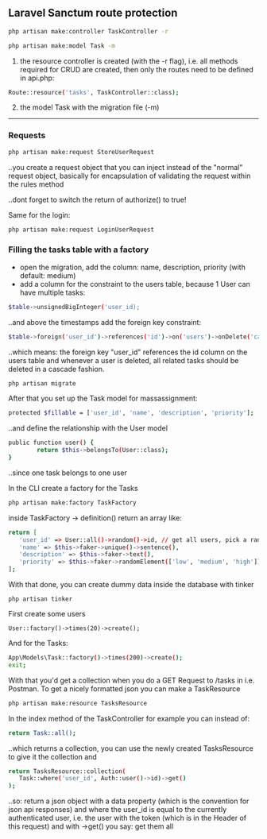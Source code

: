## Laravel Sanctum route protection

```sh 
php artisan make:controller TaskController -r
```
```sh 
php artisan make:model Task -m
```

1. the resource controller is created (with the -r flag), i.e. all methods required for CRUD are created, then 
    only the routes need to be defined in api.php:
```sh 
Route::resource('tasks', TaskController::class);
```
2. the model Task with the migration file (-m)


---

### Requests 

```sh 
php artisan make:request StoreUserRequest
```

..you create a request object that you can inject instead of the "normal" request object, basically for encapsulation of 
validating the request within the rules method

..dont forget to switch the return of authorize() to true!

Same for the login:

```sh 
php artisan make:request LoginUserRequest
```

### Filling the tasks table with a factory
- open the migration, add the column: name, description, priority (with default: medium)
- add a column for the constraint to the users table, because 1 User can have multiple tasks:
```sh 
$table->unsignedBigInteger('user_id);
```

..and above the timestamps add the foreign key constraint:
```sh 
$table->foreign('user_id')->references('id')->on('users')->onDelete('cascade');
```
..which means: the foreign key "user_id" references the id column on the users table and whenever a user is deleted, all related tasks should be deleted in a cascade fashion.

```sh 
php artisan migrate
```


After that you set up the Task model for massassignment:
```sh 
protected $fillable = ['user_id', 'name', 'description', 'priority'];
```

..and define the relationship with the User model

```sh 
public function user() {
        return $this->belongsTo(User::class);
}
```
..since one task belongs to one user

In the CLI create a factory for the Tasks
```sh 
php artisan make:factory TaskFactory
```

inside TaskFactory -> definition() return an array like:
```sh 
return [
   'user_id' => User::all()->random()->id, // get all users, pick a random one and from that the id
   'name' => $this->faker->unique()->sentence(),
   'description' => $this->faker->text(),
   'priority' => $this->faker->randomElement(['low', 'medium', 'high'])
];
```

With that done, you can create dummy data inside the database with tinker
```
php artisan tinker
```

First create some users
```
User::factory()->times(20)->create();
```

And for the Tasks:
```sh 
App\Models\Task::factory()->times(200)->create();
exit;
```

With that you'd get a collection when you do a GET Request to /tasks in i.e. Postman.
To get a nicely formatted json you can make a TaskResource
```sh 
php artisan make:resource TasksResource
```

In the index method of the TaskController for example you can instead of:
```sh
return Task::all();
```

..which returns a collection, you can use the newly created TasksResource to give it the collection and 

```sh 
return TasksResource::collection(
   Task::where('user_id', Auth::user()->id)->get()
);
```

..so: return a json object with a data property (which is the convention for json api responses) and where the user_id is equal to the currently authenticated user, i.e. the user with the token (which is in the Header of this request) and with ->get() you say: get them all
